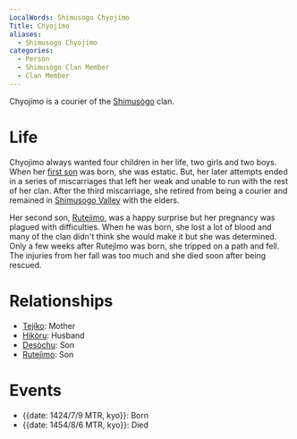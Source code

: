 ```yaml
---
LocalWords: Shimusogo Chyojímo
Title: Chyojímo
aliases:
  - Shimusogo Chyojímo
categories:
  - Person
  - Shimusògo Clan Member
  - Clan Member
---
```


Chyojímo is a courier of the [Shimusògo]() clan.

# Life

Chyojimo always wanted four children in her life, two girls and two boys. When her [first son](/shimusogo-desòchu/) was born, she was estatic. But, her later attempts ended in a series of miscarriages that left her weak and unable to run with the rest of her clan. After the third miscarriage, she retired from being a courier and remained in [Shimusogo Valley]() with the elders.

Her second son, [Rutejìmo](/shimusogo-rutejìmo/), was a happy surprise but her pregnancy was plagued with difficulties. When he was born, she lost a lot of blood and many of the clan didn't think she would make it but she was determined. Only a few weeks after Rutejìmo was born, she tripped on a path and fell. The injuries from her fall was too much and she died soon after being rescued.

# Relationships

* [Tejíko](/shimusogo-tejíko/): Mother
* [Hikòru](/shimusogo-hikòru/): Husband
* [Desòchu](/shimusogo-desòchu/): Son
* [Rutejìmo](/shimusogo-rutejìmo/): Son

# Events

* {{date: 1424/7/9 MTR, kyo}}: Born
* {{date: 1454/8/6 MTR, kyo}}: Died
